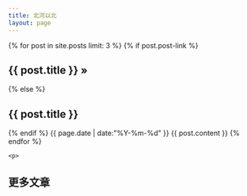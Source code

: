 ```yaml
---
title: 北河以北
layout: page
---
```


<div id="toc">
    {% for post in site.posts limit: 3 %}
        {% if post.post-link %}
        <h2><a href="{{ post.post-link }}" title="External link">{{ post.title }}</a> <a href="{{ post.url }}" title="Permanent link to: '{{ post.title }}'">&raquo;</a></h2>
        {% else %}
        <h2><a href="{{ post.url }}" title="Permanent link to: '{{ post.title }}'">{{ post.title }}</a></h2>
        {% endif %}
<span class="time">
  <time datetime="{{ page.date | date:"%Y-%m-%d" }}">{{ page.date | date:"%Y-%m-%d" }}</time>
</span>
        {{ post.content }}
    {% endfor %}
    
    <p>
   <h2> <a href="{{ site.url }}/archive">更多文章 </a></h2>
    </p>
</div>

